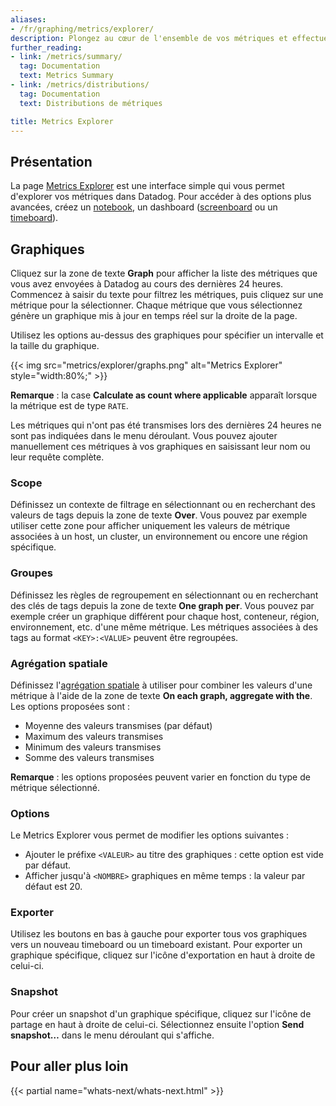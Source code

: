 ```yaml
---
aliases:
- /fr/graphing/metrics/explorer/
description: Plongez au cœur de l'ensemble de vos métriques et effectuez des analyses.
further_reading:
- link: /metrics/summary/
  tag: Documentation
  text: Metrics Summary
- link: /metrics/distributions/
  tag: Documentation
  text: Distributions de métriques

title: Metrics Explorer
---
```


## Présentation

La page [Metrics Explorer][1] est une interface simple qui vous permet d'explorer vos métriques dans Datadog. Pour accéder à des options plus avancées, créez un [notebook][2], un dashboard ([screenboard][3] ou un [timeboard][4]).

## Graphiques

Cliquez sur la zone de texte **Graph** pour afficher la liste des métriques que vous avez envoyées à Datadog au cours des dernières 24 heures. Commencez à saisir du texte pour filtrez les métriques, puis cliquez sur une métrique pour la sélectionner. Chaque métrique que vous sélectionnez génère un graphique mis à jour en temps réel sur la droite de la page.

Utilisez les options au-dessus des graphiques pour spécifier un intervalle et la taille du graphique.

{{< img src="metrics/explorer/graphs.png" alt="Metrics Explorer" style="width:80%;" >}}

**Remarque** : la case **Calculate as count where applicable** apparaît lorsque la métrique est de type `RATE`.

Les métriques qui n'ont pas été transmises lors des dernières 24 heures ne sont pas indiquées dans le menu déroulant. Vous pouvez ajouter manuellement ces métriques à vos graphiques en saisissant leur nom ou leur requête complète.

### Scope

Définissez un contexte de filtrage en sélectionnant ou en recherchant des valeurs de tags depuis la zone de texte **Over**. Vous pouvez par exemple utiliser cette zone pour afficher uniquement les valeurs de métrique associées à un host, un cluster, un environnement ou encore une région spécifique.

### Groupes

Définissez les règles de regroupement en sélectionnant ou en recherchant des clés de tags depuis la zone de texte **One graph per**. Vous pouvez par exemple créer un graphique différent pour chaque host, conteneur, région, environnement, etc. d'une même métrique. Les métriques associées à des tags au format `<KEY>:<VALUE>` peuvent être regroupées.

### Agrégation spatiale

Définissez l'[agrégation spatiale][5] à utiliser pour combiner les valeurs d'une métrique à l'aide de la zone de texte **On each graph, aggregate with the**. Les options proposées sont :

* Moyenne des valeurs transmises (par défaut)
* Maximum des valeurs transmises
* Minimum des valeurs transmises
* Somme des valeurs transmises

**Remarque** : les options proposées peuvent varier en fonction du type de métrique sélectionné.

### Options

Le Metrics Explorer vous permet de modifier les options suivantes :

* Ajouter le préfixe `<VALEUR>` au titre des graphiques : cette option est vide par défaut.
* Afficher jusqu'à `<NOMBRE>` graphiques en même temps : la valeur par défaut est 20.

### Exporter

Utilisez les boutons en bas à gauche pour exporter tous vos graphiques vers un nouveau timeboard ou un timeboard existant. Pour exporter un graphique spécifique, cliquez sur l'icône d'exportation en haut à droite de celui-ci.

### Snapshot

Pour créer un snapshot d'un graphique spécifique, cliquez sur l'icône de partage en haut à droite de celui-ci. Sélectionnez ensuite l'option **Send snapshot…** dans le menu déroulant qui s'affiche.

## Pour aller plus loin

{{< partial name="whats-next/whats-next.html" >}}

[1]: https://app.datadoghq.com/metric/explorer
[2]: /fr/notebooks/
[3]: /fr/dashboards/#screenboards
[4]: /fr/dashboards/#timeboards
[5]: /fr/metrics/introduction/#space-aggregation
